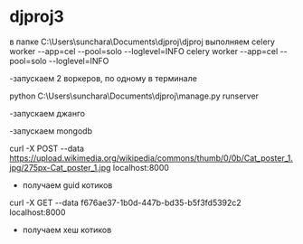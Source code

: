 # djproj3
в папке
C:\Users\sunchara\Documents\djproj\djproj
выполняем
celery worker --app=cel --pool=solo --loglevel=INFO
celery worker --app=cel --pool=solo --loglevel=INFO

-запускаем 2 воркеров, по одному в терминале

python C:\Users\sunchara\Documents\djproj\manage.py runserver 

-запускаем джанго

-запускаем mongodb

curl -X POST --data https://upload.wikimedia.org/wikipedia/commons/thumb/0/0b/Cat_poster_1.jpg/275px-Cat_poster_1.jpg localhost:8000

- получаем guid котиков

curl -X GET --data f676ae37-1b0d-447b-bd35-b5f3fd5392c2 localhost:8000


- получаем хеш котиков

